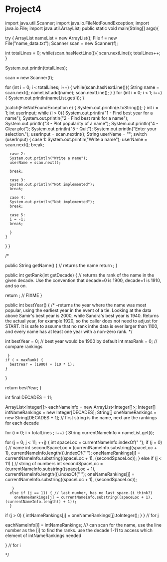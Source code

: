 # Project4
import java.util.Scanner;
import java.io.FileNotFoundException;
import java.io.File;
import java.util.ArrayList;
public static void main(String[] args){

try {
 ArrayList<String> nameList = new ArrayList<String>();
  File f = new File("name_data.txt");
  Scanner scan = new Scanner(f);

  int totalLines = 0;
  while(scan.hasNextLine()){
    scan.nextLine();
    totalLines++;
  }

  System.out.println(totalLines);

  scan = new Scanner(f);

  for (int i = 0; i < totalLines; i++) {
    while(scan.hasNextLine()){
      String name = scan.next();
      nameList.add(name);
      scan.nextLine();
  }
  }
 for (int i = 0; i < 1; i++){
   System.out.println(nameList.get(i));
 }



}catch(FileNotFoundException e) {
System.out.println(e.toString());
}
int i = 1;
int userInput;
  while (i > 0){
    System.out.println("1 - Find best year for a name");
    System.out.println("2 - Find best rank for a name");
    System.out.println("3 - Plot popularity of a name");
    System.out.println("4 - Clear plot");
    System.out.println("5 - Quit");
    System.out.println("Enter your selection.");
    userInput = scan.nextInt();
    String userName = "";
    switch (userInput) {
      case 1:
      System.out.println("Write a name");
      userName = scan.next();
      break;

      case 2:
      System.out.println("Write a name");
      userName = scan.next();
      
      break;

      case 3:
      System.out.println("Not implemented");
      break;

      case 4:
      System.out.println("Not implemented");
      break;

      case 5:
      i = -1;
      break;

      }
    }
  }
}


/*


public String getName() { // returns the name
 return ;
}

public int getRank(int getDecade) { // returns the rank of the name in the given decade. Use the convention that decade=0 is 1900, decade=1 is 1910, and so on. 




return ; // FIXME
}

public int bestYear() { /* –returns the year where the name was most popular, using the earliest year in the event of a tie. Looking at the data above Samir's best year is 2000, while Sandra's best year is 1940. Returns the actual year, for example 1920, so the caller does not need to adjust for START. It is safe to assume that no rank inthe data is ever larger than 1100, and every name has at least one year with a non-zero rank. */

int bestYear = 0; // best year would be 1900 by default
int maxRank = 0; // compare rankings
     
     }
    if ( > maxRank) {
      bestYear = (1900) + (10 * i);
    }
  }

return bestYear;
}

int final DECADES = 11; 

ArrayList<Integer[]> eachNameInfo = new ArrayList<Integer[]>;
Integer[] intNameRankings = new Integer[DECADES];
String[] oneNameRankings = new String[DECADES + 1]; // first string is the name, next are the rankings for each decade

for (i = 0; i < totalLines ; i++) { 
   String currentNameInfo = nameList.get(i);
   
                          
  for (j = 0; j < 11; ++j) { 
      int spaceLoc = currentNameInfo.indexOf(" ");
      if (j = 0) { // name
      int secondSpaceLoc = (currentNameInfo.substring((spaceLoc + 1),  currentNameInfo.length()).indexOf(" "); 
        oneNameRankings[j] = currentNameInfo.substring((spaceLoc + 1), (secondSpaceLoc)); 
      }
      else if (j < 11) { // string of numbers
      int secondSpaceLoc = (currentNameInfo.substring((spaceLoc + 1),  currentNameInfo.length()).indexOf(" "); 
        oneNameRankings[j] = currentNameInfo.substring((spaceLoc + 1), (secondSpaceLoc));  
        
       }
      else if (j == 11) { // last number, has no last space.(i think?)
        oneNameRankings[j] = currentNameInfo.substring((spaceLoc + 1), (currentNameInfo.length() + 1));            
      }
   
   if (j > 0) {
      intNameRankings[j] = oneNameRankings[j].toInteger();
   }
  } // for j
  
 eachNameInfo[i] = intNameRankings; /// can scan for the name, use the line number as the [i] to find the ranks. use the decade 1-11 to access which element of intNameRankings needed
  
 } // for i

*/
